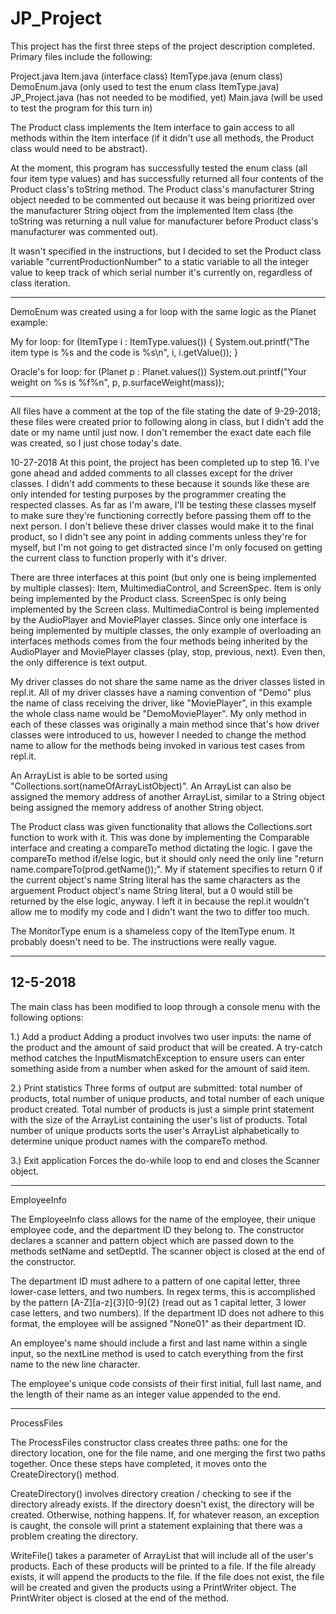 # JP_Project

This project has the first three steps of the project description completed. Primary files include the following:

Project.java
Item.java (interface class)
ItemType.java (enum class)
DemoEnum.java (only used to test the enum class ItemType.java)
JP_Project.java (has not needed to be modified, yet)
Main.java (will be used to test the program for this turn in)

The Product class implements the Item interface to gain access to all methods within the Item interface (if it didn't use all
methods, the Product class would need to be abstract).

At the moment, this program has successfully tested the enum class (all four item type values) and has successfully returned all
four contents of the Product class's toString method. The Product class's manufacturer String object needed to be commented out
because it was being prioritized over the manufacturer String object from the implemented Item class (the toString was returning
a null value for manufacturer before Product class's manufacturer was commented out).

It wasn't specified in the instructions, but I decided to set the Product class variable "currentProductionNumber" to a static
variable to all the integer value to keep track of which serial number it's currently on, regardless of class iteration.

------------------------------------------------------------------------------------------------
DemoEnum was created using a for loop with the same logic as the Planet example:

My for loop:
  for (ItemType i : ItemType.values()) {
      System.out.printf("The item type is %s and the code is %s\n", i, i.getValue());
  }

Oracle's for loop:
  for (Planet p : Planet.values())
      System.out.printf("Your weight on %s is %f%n", p, p.surfaceWeight(mass));
      
------------------------------------------------------------------------------------------------      
All files have a comment at the top of the file stating the date of 9-29-2018; these files were created prior to following along
in class, but I didn't add the date or my name until just now. I don't remember the exact date each file was created, so I just
chose today's date.



10-27-2018
At this point, the project has been completed up to step 16. I've gone ahead and added comments to all classes except for the driver classes. I didn't add comments to these because it sounds like these are only intended for testing purposes by the programmer creating the respected classes. As far as I'm aware, I'll be testing these classes myself to make sure they're functioning correctly before passing them off to the next person. I don't believe these driver classes would make it to the final product, so I didn't see any point in adding comments unless they're for myself, but I'm not going to get distracted since I'm only focused on getting the current class to function properly with it's driver.

There are three interfaces at this point (but only one is being implemented by multiple classes): Item, MultimediaControl, and ScreenSpec. Item is only being implemented by the Product class. ScreenSpec is only being implemented by the Screen class. MultimediaControl is being implemented by the AudioPlayer and MoviePlayer classes. Since only one interface is being implemented by multiple classes, the only example of overloading an interfaces methods comes from the four methods being inherited by the AudioPlayer and MoviePlayer classes (play, stop, previous, next). Even then, the only difference is text output.

My driver classes do not share the same name as the driver classes listed in repl.it. All of my driver classes have a naming convention of "Demo" plus the name of class receiving the driver, like "MoviePlayer", in this example the whole class name would be "DemoMoviePlayer". My only method in each of these classes was originally a main method since that's how driver classes were introduced to us, however I needed to change the method name to allow for the methods being invoked in various test cases from repl.it. 

An ArrayList is able to be sorted using "Collections.sort(nameOfArrayListObject)". An ArrayList can also be assigned the memory address of another ArrayList, similar to a String object being assigned the memory address of another String object.

The Product class was given functionality that allows the Collections.sort function to work with it. This was done by implementing the Comparable<Product> interface and creating a compareTo method dictating the logic. I gave the compareTo method if/else logic, but it should only need the only line "return name.compareTo(prod.getName());". My if statement specifies to return 0 if the current object's name String literal has the same characters as the arguement Product object's name String literal, but a 0 would still be returned by the else logic, anyway. I left it in because the repl.it wouldn't allow me to modify my code and I didn't want the two to differ too much.
  
The MonitorType enum is a shameless copy of the ItemType enum. It probably doesn't need to be. The instructions were really vague.


------------------------------------------------------------------------------------------
12-5-2018
------------------------------------------------------------------------------------------
The main class has been modified to loop through a console menu with the following options:

1.) Add a product
Adding a product involves two user inputs: the name of the product and the amount of said product that will be created. A try-catch method catches the InputMismatchException to ensure users can enter something aside from a number when asked for the amount of said item.

2.) Print statistics
Three forms of output are submitted: total number of products, total number of unique products, and total number of each unique product created. Total number of products is just a simple print statement with the size of the ArrayList containing the user's list of products. Total number of unique products sorts the user's ArrayList alphabetically to determine unique product names with the compareTo method. 

3.) Exit application
Forces the do-while loop to end and closes the Scanner object.

------------------------------------------------------------------------------------------
EmployeeInfo 

The EmployeeInfo class allows for the name of the employee, their unique employee code, and the department ID they belong to. The constructor declares a scanner and pattern object which are passed down to the methods setName and setDeptId. The scanner object is closed at the end of the constructor.

The department ID must adhere to a pattern of one capital letter, three lower-case letters, and two numbers. In regex terms, this is accomplished by the pattern [A-Z][a-z]{3}[0-9]{2} (read out as 1 capital letter, 3 lower case letters, and two numbers). If the department ID does not adhere to this format, the employee will be assigned "None01" as their department ID.

An employee's name should include a first and last name within a single input, so the nextLine method is used to catch everything from the first name to the new line character.

The employee's unique code consists of their first initial, full last name, and the length of their name as an integer value appended to the end.

------------------------------------------------------------------------------------------
ProcessFiles

The ProcessFiles constructor class creates three paths: one for the directory location, one for the file name, and one merging the first two paths together. Once these steps have completed, it moves onto the CreateDirectory() method.

CreateDirectory() involves directory creation / checking to see if the directory already exists. If the directory doesn't exist, the directory will be created. Otherwise, nothing happens. If, for whatever reason, an exception is caught, the console will print a statement explaining that there was a problem creating the directory.

WriteFile() takes a parameter of ArrayList that will include all of the user's products. Each of these products will be printed to a file. If the file already exists, it will append the products to the file. If the file does not exist, the file will be created and given the products using a PrintWriter object. The PrintWriter object is closed at the end of the method.
